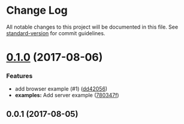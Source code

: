 # Change Log

All notable changes to this project will be documented in this file. See [standard-version](https://github.com/conventional-changelog/standard-version) for commit guidelines.

<a name="0.1.0"></a>
# [0.1.0](https://github.com/Discountrobot/push-utils/compare/v0.0.1...v0.1.0) (2017-08-06)


### Features

* add browser example (#1) ([dd42056](https://github.com/Discountrobot/push-utils/commit/dd42056))
* **examples:** Add server example ([780347f](https://github.com/Discountrobot/push-utils/commit/780347f))



<a name="0.0.1"></a>
## 0.0.1 (2017-08-05)
